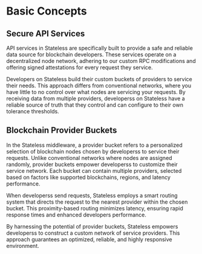 # Basic Concepts

## Secure API Services

API services in Stateless are specifically built to provide a safe and reliable data source for blockchain developers. These services operate on a decentralized node network, adhering to our custom RPC modifications and offering signed attestations for every request they service.

Developers on Stateless build their custom buckets of providers to service their needs. This approach differs from conventional networks, where you have little to no control over what nodes are servicing your requests. By receiving data from multiple providers, developerss on Stateless have a reliable source of truth that they control and can configure to their own tolerance thresholds.

## Blockchain Provider Buckets

In the Stateless middleware, a provider bucket refers to a personalized selection of blockchain nodes chosen by developerss to service their requests. Unlike conventional networks where nodes are assigned randomly, provider buckets empower developerss to customize their service network. Each bucket can contain multiple providers, selected based on factors like supported blockchains, regions, and latency performance.

When developerss send requests, Stateless employs a smart routing system that directs the request to the nearest provider within the chosen bucket. This proximity-based routing minimizes latency, ensuring rapid response times and enhanced developers performance.

By harnessing the potential of provider buckets, Stateless empowers developerss to construct a custom network of service providers. This approach guarantees an optimized, reliable, and highly responsive environment.
